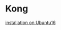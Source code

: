 # Kong

[installation on Ubuntu16](https://docs.konghq.com/install/ubuntu/?_ga=2.244975045.1523576051.1580377151-1587667449.1580377151)


